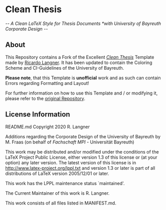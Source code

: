 # Clean Thesis
*-- A Clean LaTeX Style for Thesis Documents \*with University of Bayreuth Corporate Design --*

## About

This Repository contains a Fork of the Excellent [_Clean Thesis_](https://github.com/derric/cleanthesis) Template made by [Ricardo Langner](https://github.com/derric).
It has been updated to contain the Coloring Scheme and CI-Guidelines of the University of Bayreuth.

**Please note**, that this Template is **unofficial** work and as such can contain Errors regarding Formatting and Layout! 

For further information on how to use this Template and / or modifying it, please refer to the [original Repository](https://github.com/derric/cleanthesis).

## License Information

README.md
Copyright 2020 R. Langner

Additions regarding the Corporate Design of the University of Bayreuth by M. Fraas (on behalf of _Fachschaft MPI_ - Universität Bayreuth)

This work may be distributed and/or modified under the
conditions of the LaTeX Project Public License, either version 1.3
of this license or (at your option) any later version.
The latest version of this license is in
  http://www.latex-project.org/lppl.txt
and version 1.3 or later is part of all distributions of LaTeX
version 2005/12/01 or later.

This work has the LPPL maintenance status `maintained'.

The Current Maintainer of this work is R. Langner.

This work consists of all files listed in MANIFEST.md.
